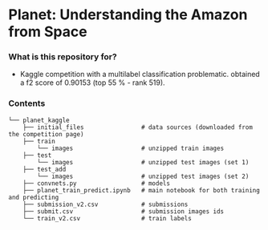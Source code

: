 # Planet: Understanding the Amazon from Space #
### What is this repository for? 

* Kaggle competition with a multilabel classification problematic. obtained a f2 score of 0.90153 (top 55 % - rank 519).


### Contents

```
└── planet_kaggle
    ├── initial_files                # data sources (downloaded from the competition page) 
    ├── train
        └── images                   # unzipped train images
    ├── test
        └── images                   # unzipped test images (set 1)
    ├── test_add
        └── images                   # unzipped test images (set 2)
    ├── convnets.py                  # models
    ├── planet_train_predict.ipynb   # main notebook for both training and predicting
    ├── submission_v2.csv            # submissions
    ├── submit.csv                   # submission images ids
    └── train_v2.csv                 # train labels
```



